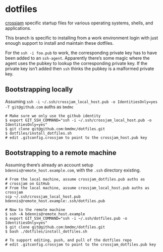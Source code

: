 # dotfiles
[crossjam](https://github.com/crossjam) specific startup files for
various operating systems, shells, and applications.

This branch is specific to installing from a work environment login
with just enough support to install and maintain these dotfiles.

For the `ssh -i foo.pub` to work, the corresponding private key has to
have been added to an `ssh-agent`. Apparently there’s some magic where
the agent uses the pubkey to lookup the corresponding private key. If
the private key isn’t added then `ssh` thinks the pubkey is a
malformed private key.

## Bootstrapping locally

Assuming `ssh -i ~/.ssh/crossjam_local_host.pub -o IdentitiesOnly=yes -T git@github.com` auths as `bmdmc`

```
# Make sure we only use the github identity
$ export GIT_SSH_COMMAND="ssh -i ~/.ssh/crossjam_local_host.pub -o IdentitiesOnly=yes"
$ git clone git@github.com:bmdmc/dotfiles.git
$ dotfiles/install_dotfiles.sh
# edit .gitconfig.crossjam to point to the crossjam_host.pub key
```

## Bootstrapping to a remote machine

Assuming there’s already an account setup `bdennis@remote_host.example.com`, with the
`.ssh` directory existing.

```
# From the local machine, assume crossjam_dotfiles.pub auths as
# crossjam on GitHub
# From the local machine, assume crossjam_local_host.pub auths as crossjam
scp ~/.ssh/crossjam_local_host.pub bdennis@remote_host.example:.ssh/dotfiles.pub

# Now to the remote machine
$ ssh -A bdennis@remote_host.example
$ export GIT_SSH_COMMAND="ssh -i ~/.ssh/dotfiles.pub -o IdentitiesOnly=yes"
$ git clone git@github.com:bmdmc/dotfiles.git
$ bash ./dotfiles/install_dotfiles.sh

# To support editing, push, and pull of the dotfiles repo
# edit .gitconfig.crossjam to point to the crossjam_dotfiles.pub key
```
